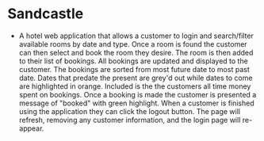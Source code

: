 # Sandcastle

- A hotel web application that allows a customer to login and search/filter available rooms by date and type. Once a room is found the customer can then select and book the room they desire. The room is then added to their list of bookings. All bookings are updated and displayed to the customer. The bookings are sorted from most future date to most past date. Dates that predate the present are grey'd out while dates to come are highlighted in orange. Included is the the customers all time money spent on bookings. Once a booking is made the customer is presented a message of "booked" with green highlight. When a customer is finished using the application they can click the logout button. The page will refresh, removing any customer information, and the login page will re-appear.